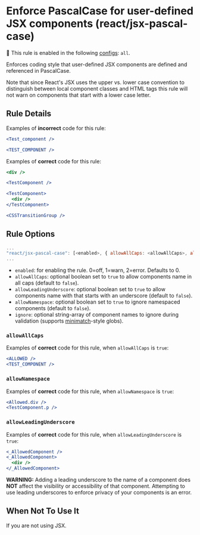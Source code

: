 # Enforce PascalCase for user-defined JSX components (react/jsx-pascal-case)

💼 This rule is enabled in the following [configs](https://github.com/jsx-eslint/eslint-plugin-react#shareable-configurations): `all`.

Enforces coding style that user-defined JSX components are defined and referenced in PascalCase.

Note that since React's JSX uses the upper vs. lower case convention to distinguish between local component classes and HTML tags this rule will not warn on components that start with a lower case letter.

## Rule Details

Examples of **incorrect** code for this rule:

```jsx
<Test_component />
```

```jsx
<TEST_COMPONENT />
```

Examples of **correct** code for this rule:

```jsx
<div />
```

```jsx
<TestComponent />
```

```jsx
<TestComponent>
  <div />
</TestComponent>
```

```jsx
<CSSTransitionGroup />
```

## Rule Options

```js
...
"react/jsx-pascal-case": [<enabled>, { allowAllCaps: <allowAllCaps>, allowNamespace: <allowNamespace>, allowLeadingUnderscore: <allowLeadingUnderscore>, ignore: <ignore> }]
...
```

- `enabled`: for enabling the rule. 0=off, 1=warn, 2=error. Defaults to 0.
- `allowAllCaps`: optional boolean set to `true` to allow components name in all caps (default to `false`).
- `allowLeadingUnderscore`: optional boolean set to `true` to allow components name with that starts with an underscore (default to `false`).
- `allowNamespace`: optional boolean set to `true` to ignore namespaced components (default to `false`).
- `ignore`: optional string-array of component names to ignore during validation (supports [minimatch](https://github.com/isaacs/minimatch)-style globs).

### `allowAllCaps`

Examples of **correct** code for this rule, when `allowAllCaps` is `true`:

```jsx
<ALLOWED />
<TEST_COMPONENT />
```

### `allowNamespace`

Examples of **correct** code for this rule, when `allowNamespace` is `true`:

```jsx
<Allowed.div />
<TestComponent.p />
```

### `allowLeadingUnderscore`

Examples of **correct** code for this rule, when `allowLeadingUnderscore` is `true`:

```jsx
<_AllowedComponent />
<_AllowedComponent>
  <div />
</_AllowedComponent>
```

**WARNING:** Adding a leading underscore to the name of a component does **NOT** affect the visibility or accessibility of that component.  Attempting to use leading underscores to enforce privacy of your components is an error.

## When Not To Use It

If you are not using JSX.

